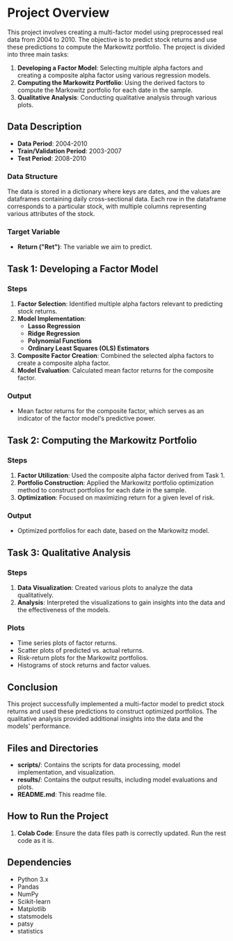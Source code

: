 # Project Overview

This project involves creating a multi-factor model using preprocessed real data from 2004 to 2010. The objective is to predict stock returns and use these predictions to compute the Markowitz portfolio. The project is divided into three main tasks:

1. **Developing a Factor Model**: Selecting multiple alpha factors and creating a composite alpha factor using various regression models.
2. **Computing the Markowitz Portfolio**: Using the derived factors to compute the Markowitz portfolio for each date in the sample.
3. **Qualitative Analysis**: Conducting qualitative analysis through various plots.

## Data Description

- **Data Period**: 2004-2010
- **Train/Validation Period**: 2003-2007
- **Test Period**: 2008-2010

### Data Structure

The data is stored in a dictionary where keys are dates, and the values are dataframes containing daily cross-sectional data. Each row in the dataframe corresponds to a particular stock, with multiple columns representing various attributes of the stock.

### Target Variable

- **Return ("Ret")**: The variable we aim to predict.

## Task 1: Developing a Factor Model

### Steps

1. **Factor Selection**: Identified multiple alpha factors relevant to predicting stock returns.
2. **Model Implementation**:
    - **Lasso Regression**
    - **Ridge Regression**
    - **Polynomial Functions**
    - **Ordinary Least Squares (OLS) Estimators**
3. **Composite Factor Creation**: Combined the selected alpha factors to create a composite alpha factor.
4. **Model Evaluation**: Calculated mean factor returns for the composite factor.

### Output

- Mean factor returns for the composite factor, which serves as an indicator of the factor model's predictive power.

## Task 2: Computing the Markowitz Portfolio

### Steps

1. **Factor Utilization**: Used the composite alpha factor derived from Task 1.
2. **Portfolio Construction**: Applied the Markowitz portfolio optimization method to construct portfolios for each date in the sample.
3. **Optimization**: Focused on maximizing return for a given level of risk.

### Output

- Optimized portfolios for each date, based on the Markowitz model.

## Task 3: Qualitative Analysis

### Steps

1. **Data Visualization**: Created various plots to analyze the data qualitatively.
2. **Analysis**: Interpreted the visualizations to gain insights into the data and the effectiveness of the models.

### Plots

- Time series plots of factor returns.
- Scatter plots of predicted vs. actual returns.
- Risk-return plots for the Markowitz portfolios.
- Histograms of stock returns and factor values.

## Conclusion

This project successfully implemented a multi-factor model to predict stock returns and used these predictions to construct optimized portfolios. The qualitative analysis provided additional insights into the data and the models' performance.

## Files and Directories

- **scripts/**: Contains the scripts for data processing, model implementation, and visualization.
- **results/**: Contains the output results, including model evaluations and plots.
- **README.md**: This readme file.

## How to Run the Project

1. **Colab Code**: Ensure the data files path is correctly updated. Run the rest code as it is. 

## Dependencies

- Python 3.x
- Pandas
- NumPy
- Scikit-learn
- Matplotlib
- statsmodels
- patsy
- statistics
